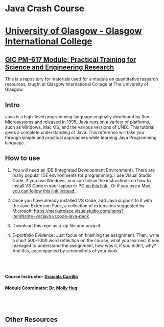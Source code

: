 # Java Crash Course

# [University of Glasgow - Glasgow International College](www.glasgow.ac.uk/gic) 
## [GIC PM-617 Module: Practical Training for Science and Engineering Research](https://pathways.kaplaninternational.com/course/view.php?id=2879)

This is a repository for materials used for a module on quantitative research resources, taught at Glasgow International College at The University of Glasgow. 

<p align="justify">

## Intro 

Java is a high-level programming language originally developed by Sun Microsystems and released in 1995. Java runs on a variety of platforms, such as Windows, Mac OS, and the various versions of UNIX. This tutorial gives a complete understanding of Java.
This reference will take you through simple and practical approaches while learning Java Programming language.

## How to use

1. You will need an IDE (Integrated Development Environment). There are many popular IDE environments for programming. I use Visual Studio Code. If you use Windows, you can follow the instructions on how to install VS Code in your laptop or PC [on this link.](https://www.youtube.com/watch?v=-nh9rCzPJ20). Or if you use a Mac, [you can follow this link instead.](https://www.youtube.com/watch?v=06I63_p-2A4).

2. Once you have already installed VS Code, add Java support to it with the Java Extension Pack, a collection of extensions suggested by Microsoft: https://marketplace.visualstudio.com/items?itemName=vscjava.vscode-java-pack

3. Download this repo as a zip file and unzip it.

4. E-portfolio Evidence: Just focus on finishing the assignment. Then, write a short 500-1000 word reflection on the course, what you learned, if you managed to understand the assignment, how was it, if you didn’t, why? And this, accompanied by screenshots of your work.


<br><br>

#### Course Instructor: [Graciela Carrillo](mailto:graciela.carrillo@kaplan.com?subject=[Intro_Python]%20Source%20Han%20Sans)
#### Module Coordinator: [Dr. Molly Huq](mailto:graciela.carrillo@kaplan.com?subject=[Intro_Python]%20Source%20Han%20Sans)

<br><br>
 
## Other Resources 

